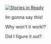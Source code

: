 [![Stories in Ready](https://badge.waffle.io/lucyconklin/junk.png?label=ready&title=Ready)](https://waffle.io/lucyconklin/junk)

Im gonna say this!

Why won't it work!?

Did I figure it out?
